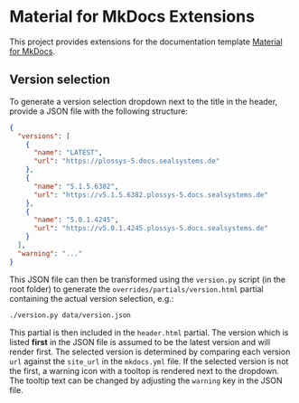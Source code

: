 # Material for MkDocs Extensions

This project provides extensions for the documentation template
[Material for MkDocs][1].

## Version selection

To generate a version selection dropdown next to the title in the header,
provide a JSON file with the following structure:

```json
{
  "versions": [
    {
      "name": "LATEST",
      "url": "https://plossys-5.docs.sealsystems.de"
    },
    {
      "name": "5.1.5.6382",
      "url": "https://v5.1.5.6382.plossys-5.docs.sealsystems.de"
    },
    {
      "name": "5.0.1.4245",
      "url": "https://v5.0.1.4245.plossys-5.docs.sealsystems.de"
    }
  ],
  "warning": "..."
}
```

This JSON file can then be transformed using the `version.py` script (in the
root folder) to generate the `overrides/partials/version.html` partial
containing the actual version selection, e.g.:

``` sh
./version.py data/version.json
```

This partial is then included in the `header.html` partial. The version which is
listed __first__ in the JSON file is assumed to be the latest version and will
render first. The selected version is determined by comparing each version `url`
against the `site_url` in the `mkdocs.yml` file. If the selected version is not
the first, a warning icon with a tooltop is rendered next to the dropdown. The
tooltip text can be changed by adjusting the `warning` key in the JSON file.

  [1]: https://squidfunk.github.io/mkdocs-material/